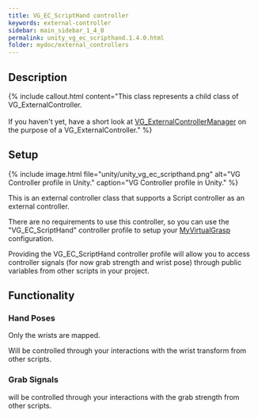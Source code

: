 ```yaml
---
title: VG_EC_ScriptHand controller
keywords: external-controller
sidebar: main_sidebar_1_4_0
permalink: unity_vg_ec_scripthand.1.4.0.html
folder: mydoc/external_controllers
---
```


## Description

{% include callout.html content="This class represents a child class of VG_ExternalController.<br><br> If you haven't yet, have a short look at [VG_ExternalControllerManager](unity_component_vgexternalcontrollermanager.1.4.0.html) on the purpose of a VG_ExternalController." %}

## Setup 

{% include image.html file="unity/unity_vg_ec_scripthand.png" alt="VG Controller profile in Unity." caption="VG Controller profile in Unity." %}

This is an external controller class that supports a Script controller as an external controller. 

There are no requirements to use this controller, so you can use the "VG_EC_ScriptHand" controller profile to setup your [MyVirtualGrasp](unity_component_myvirtualgrasp.1.4.0.html#controller-profile) configuration.

Providing the VG_EC_ScriptHand controller profile will allow you to access controller signals (for now grab strength and wrist pose) through public variables from other scripts in your project.

## Functionality

### Hand Poses
Only the wrists are mapped.

Will be controlled through your interactions with the wrist transform from other scripts.

### Grab Signals
will be controlled through your interactions with the grab strength from other scripts.
